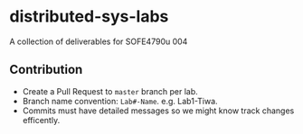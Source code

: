 # distributed-sys-labs

A collection of deliverables for SOFE4790u 004

## Contribution
- Create a Pull Request to `master` branch per lab. 
- Branch name convention: `Lab#-Name`. e.g. Lab1-Tiwa.
- Commits must have detailed messages so we might know track changes efficently.
